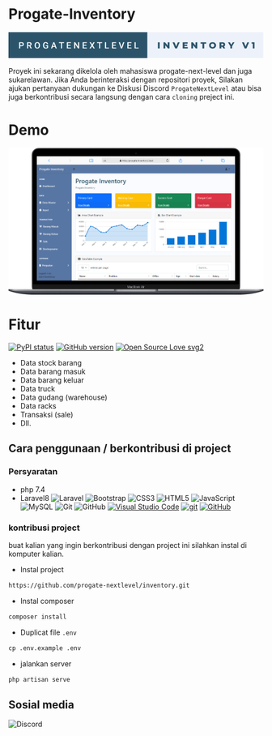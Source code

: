 # Progate-Inventory

[![pembukaan](/public/progatenextlevel-inventory-v1.svg)](https://forthebadge.com)

Proyek ini sekarang dikelola oleh mahasiswa progate-next-level dan juga sukarelawan. Jika Anda berinteraksi dengan repositori proyek, Silakan ajukan pertanyaan dukungan ke Diskusi Discord `ProgateNextLevel` atau bisa juga berkontribusi secara langsung dengan cara `cloning` preject ini.

# Demo

![demo](/public/laptop.png)

# Fitur
[![PyPI status](https://img.shields.io/pypi/status/ansicolortags.svg)](https://pypi.python.org/pypi/ansicolortags/) [![GitHub version](https://badge.fury.io/gh/Naereen%2FStrapDown.js.svg)](https://github.com/Naereen/StrapDown.js) [![Open Source Love svg2](https://badges.frapsoft.com/os/v2/open-source.svg?v=103)](https://github.com/ellerbrock/open-source-badges/)

- Data stock barang
- Data barang masuk
- Data barang keluar
- Data truck
- Data gudang (warehouse)
- Data racks
- Transaksi (sale)
- Dll.


## Cara penggunaan / berkontribusi di project
### Persyaratan
 - php 7.4
 - Laravel8 
 ![Laravel ](https://img.shields.io/badge/laravel-%23FF2D20.svg?logo=laravel&logoColor=white&style=for-the-badge) ![Bootstrap](https://img.shields.io/badge/bootstrap-%23563D7C.svg?logo=bootstrap&logoColor=white&style=for-the-badge) ![CSS3](https://img.shields.io/badge/css3-%231572B6.svg?logo=css3&logoColor=white&style=for-the-badge) ![HTML5](https://img.shields.io/badge/html5-%23E34F26.svg?logo=html5&logoColor=white&style=for-the-badge) ![JavaScript](https://img.shields.io/badge/javascript-%23323330.svg?logo=javascript&logoColor=%23F7DF1E&style=for-the-badge) ![MySQL](https://img.shields.io/badge/mysql-%2300f.svg?logo=mysql&logoColor=white&style=for-the-badge) ![Git](https://img.shields.io/badge/git-%23F05033.svg?logo=git&logoColor=white&style=for-the-badge) ![GitHub](https://img.shields.io/badge/github-%23121011.svg?logo=github&logoColor=white&style=for-the-badge) 
 [![Visual Studio Code](https://img.shields.io/badge/--007ACC?logo=visual%20studio%20code&logoColor=ffffff)](https://code.visualstudio.com/) [![git](https://img.shields.io/badge/--F05032?logo=git&logoColor=ffffff)](http://git-scm.com/) [![GitHub](https://img.shields.io/badge/--181717?logo=github&logoColor=ffffff)](https://github.com/)

### kontribusi project

buat kalian yang ingin berkontribusi dengan project ini silahkan instal di komputer kalian.

- Instal project 
```md
https://github.com/progate-nextlevel/inventory.git
```
- Instal composer 
```md
composer install
```
- Duplicat file `.env`
 ```md 
 cp .env.example .env
 ```
- jalankan server
```md
php artisan serve
```

## Sosial media
![Discord](https://img.shields.io/badge/Progate-%237289DA.svg?logo=discord&logoColor=white&style=for-the-badge)